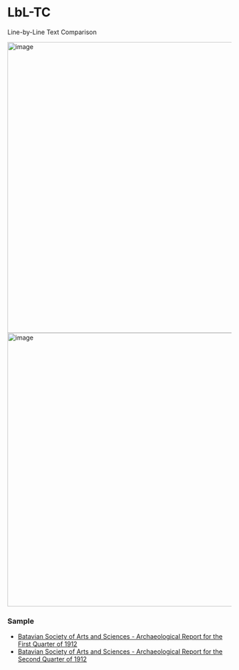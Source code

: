 # LbL-TC
Line-by-Line Text Comparison

<img width="1365" height="655" alt="image" src="https://github.com/user-attachments/assets/55ee6f8a-b9b7-436c-bd82-edb4ec40ecb1" />
<img width="1333" height="616" alt="image" src="https://github.com/user-attachments/assets/b7ac6338-7642-45a6-9428-b641be838871" />


### Sample
* [Batavian Society of Arts and Sciences - Archaeological Report for the First Quarter of 1912](https://altilunium.github.io/LbL-TC/sample/1912-Q1/)
* [Batavian Society of Arts and Sciences - Archaeological Report for the Second Quarter of 1912](https://altilunium.github.io/LbL-TC/sample/1912-Q2/)
